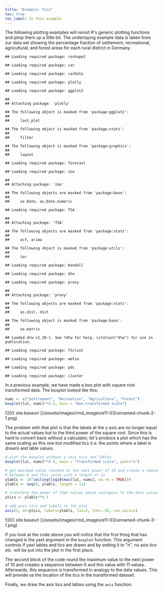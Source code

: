 ```yaml
---
title: "Example: Tics"
toc: true
toc_label: In this example
---
```



The following plotting examples will revisit R's generic plotting functions
and pimp them up a little bit. The underlaying example data is taken from our data set showing the percentage fraction of settlement, recreational, agricultural, and forest areas for each rural district in Germany.

```
## Loading required package: reshape2
```

```
## Loading required package: car
```

```
## Loading required package: carData
```

```
## Loading required package: plotly
```

```
## Loading required package: ggplot2
```

```
## 
## Attaching package: 'plotly'
```

```
## The following object is masked from 'package:ggplot2':
## 
##     last_plot
```

```
## The following object is masked from 'package:stats':
## 
##     filter
```

```
## The following object is masked from 'package:graphics':
## 
##     layout
```

```
## Loading required package: forecast
```

```
## Loading required package: zoo
```

```
## 
## Attaching package: 'zoo'
```

```
## The following objects are masked from 'package:base':
## 
##     as.Date, as.Date.numeric
```

```
## Loading required package: TSA
```

```
## 
## Attaching package: 'TSA'
```

```
## The following objects are masked from 'package:stats':
## 
##     acf, arima
```

```
## The following object is masked from 'package:utils':
## 
##     tar
```

```
## Loading required package: Kendall
```

```
## Loading required package: dtw
```

```
## Loading required package: proxy
```

```
## 
## Attaching package: 'proxy'
```

```
## The following objects are masked from 'package:stats':
## 
##     as.dist, dist
```

```
## The following object is masked from 'package:base':
## 
##     as.matrix
```

```
## Loaded dtw v1.20-1. See ?dtw for help, citation("dtw") for use in publication.
```

```
## Loading required package: TSclust
```

```
## Loading required package: wmtsa
```

```
## Loading required package: pdc
```

```
## Loading required package: cluster
```

In a previous example, we have made a box plot with square root transformed
data. The boxplot looked like this:

```r
numc <- c("Settlement", "Recreation", "Agriculture", "Forest")
boxplot(lu[, numc]**0.5, main = "Non-transformed scale")
```

![]({{ site.baseurl }}/assets/images/rmd_images/e11-03/unnamed-chunk-2-1.png)<!-- -->

The problem with that plot is that the labels at the y axis are no longer equal
to the actual values but to the third power of the square root. Since this is
hard to convert back without a calculator, let's produce a plot which has the
same scaling as this one but modified tics (i.e. the points where a label is 
drawn) and lable values.


```r
# plot the boxplot without y axis tics and lables
boxplot(lu[, numc]**0.5, main = "Transformed scale", yaxt="n")

# get maximum value rounded to the next power of 10 and create a sequence 
# between 0 and this value with a length of 11
ylabls <- 10^ceiling(log10(max(lu[, numc], na.rm = TRUE)))
ylabls <- seq(0, ylabls, length = 11)

# transform the power of then values above analogous to the data values
ytics <- ylabls**0.5

# add axis tics and labels to the plot
axis(2, at=ytics, labels=ylabls, las=2, tck=-.01, cex.axis=1)
```

![]({{ site.baseurl }}/assets/images/rmd_images/e11-03/unnamed-chunk-3-1.png)<!-- -->

If you look at the code above you will notice that the first thing that has
changed is the yaxt argument in the ``boxplot`` function. This argument controls
if yaxt lables and tics are drawn and by setting it to "n", no axis tics etc.
will be put into the plot in the first place.

The second block of the code round the maximum value to the next power of 10 and creates a sequence between 0 and this value with 11 values. Afterwards, this sequence is transformed in analogy to the data values. This will provide us the location of the tics in the transformed dataset. 

Finally, we draw the axis tics and lables using the `axis` function.
